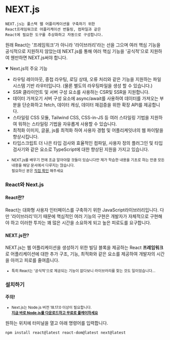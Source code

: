 # NEXT.js
```
NEXT.js는 풀스택 웹 어플리케이션을 구축하기 위한
React프레임워크로 어플리케이션 번들링, 컴파일과 같은 
React에 필요한 도구를 추상화하고 자동으로 구성합니다.
```
원래 React는 '프레임워크'가 아니라 '라이브러리'라는 선을 그으며 여러 핵심 기능을 공식적으로 지원하지 않았는데 NEXT.js를 통해 여러 핵심 기능을 '공식적'으로 지원하여 웬만하면 NEXT.js써야 합니다.    
<details class="info" open>
<summary>
Next.js의 주요 기능
</summary>

 - 라우팅
	레이아웃, 중첩 라우팅, 로딩 상태, 오류 처리와 같은 기능을 지원하는 파일 시스템 기반 라우터입니다. (물론 별도의 라우팅파일을 생성 할 수 있습니다.)
 - SSR
	클라이언트 및 서버 구성 요소를 사용하는 CSR및 SSR을 지원합니다.
 - 데이터 가져오기
	서버 구성 요소에 async/await를 사용하여 데이터를 가져오는 부분을 단순화하고 fetch, 데이터 캐싱, 데이터 재검증을 위한 확장 API를 제공합니다.
 - 스타일링
	CSS 모듈, Tailwind CSS, CSS-in-JS 등 여러 스타일링 기법을 지원하여 워하는 스타일링 기법을 자유롭게 사용할 수 있습니다.
 - 최적화
	이미지, 글꼴, js를 최적화 하여 사용자 경험 및 어플리케잇녀의 웹 파이탈을 향상시킵니다.
 - 타입스크립트
	더 나은 타입 검사와 효율적인 컴파일, 사용자 정의 플러그인 및 타입 검사기와 같은 요소로 TypeScript에 대한 향상된 지원을 가지고 있습니다.

</details>
<small>

- NEXT.js를 배우기 전에 조금 알아야할 것들이 있습니다만 제가 학습한 내용을 기초로 하는 만큼 모든 내용을 해당 문서에서 다루지는 않습니다.   
필요하신 분은 [직접 확인](https://nextjs.org/learn/react-foundations) 해주세요
</small>

### React와 Next.js
#### React란?
React는 대화형 사용자 인터페이스를 구축하기 위한 JavaScript라이브러리입니다.
다만 '라이브러리'이기 때문에 핵심적인 여러 기능의 구현은 개발자가 자체적으로 구현해야 하고 이러한 투자는 꽤 많은 시간을 소요하게 되고 높은 피로도를 요구합니다.   

#### NEXT.js란?
NEXT.js는 웹 어플리케이션을 생성하기 위한 빌딩 블록을 제공하는 React <b>프레임워크</b>로 어플리케이션에 대한 추가 구조, 기능, 최적화와 같은 요소를 제공하여 개발자의 시간을 아끼고 피로를 줄여줍니다.
<small>

 - 특히 React는 '공식적'으로 제공되는 기능이 없다보니 라이브러리를 찾는 것도 일이었습니다...
</small>

### 설치하기
<b>주의!</b>
<small>

 - Next.js는 Node.js 버전 18.17.0 이상이 필요합니다.   
 [**지금 바로 Node.js를 다운로드하고 무료로 플레이하세요**](https://nodejs.org/en/download/package-manager)
</small>

원하는 위치에 터미널을 열고 아래 명령어를 입력합니다.
```shell
npm install react@latest react-dom@latest next@latest
```